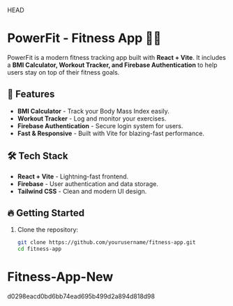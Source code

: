  HEAD
# PowerFit - Fitness App 💪🔥

PowerFit is a modern fitness tracking app built with **React + Vite**. It includes a **BMI Calculator, Workout Tracker, and Firebase Authentication** to help users stay on top of their fitness goals.

## 🚀 Features
- **BMI Calculator** - Track your Body Mass Index easily.
- **Workout Tracker** - Log and monitor your exercises.
- **Firebase Authentication** - Secure login system for users.
- **Fast & Responsive** - Built with Vite for blazing-fast performance.

## 🛠️ Tech Stack
- **React + Vite** - Lightning-fast frontend.
- **Firebase** - User authentication and data storage.
- **Tailwind CSS** - Clean and modern UI design.

## 🔥 Getting Started
1. Clone the repository:
   ```bash
   git clone https://github.com/yourusername/fitness-app.git
   cd fitness-app

# Fitness-App-New
d0298eacd0bd6bb74ead695b499d2a894d818d98
